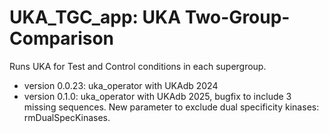 # UKA_TGC_app: UKA Two-Group-Comparison
 
Runs UKA for Test and Control conditions in each supergroup.

* version 0.0.23: uka_operator with UKAdb 2024
* version 0.1.0: uka_operator with UKAdb 2025, bugfix to include 3 missing sequences. New parameter to exclude dual specificity kinases: rmDualSpecKinases.
